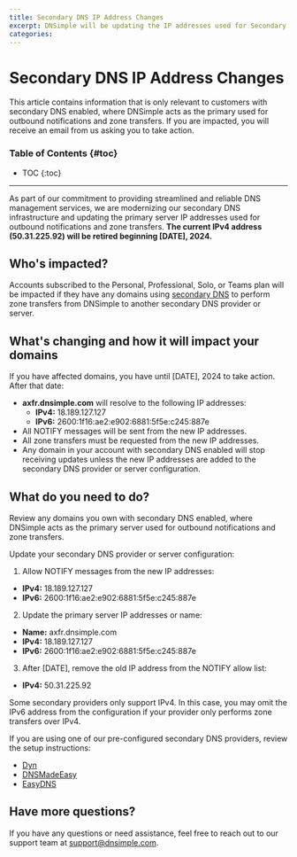 ```yaml
---
title: Secondary DNS IP Address Changes
excerpt: DNSimple will be updating the IP addresses used for Secondary DNS outbound notifications and zone transfers. The current IPv4 address (50.31.225.92) will be retired beginning [DATE], 2024. Affected customers will be notified via email.
categories:
---
```


# Secondary DNS IP Address Changes

<info>
This article contains information that is only relevant to customers with secondary DNS enabled, where DNSimple acts as the primary used for outbound notifications and zone transfers. If you are impacted, you will receive an email from us asking you to take action.
</info>

### Table of Contents {#toc}

* TOC
{:toc}

---

As part of our commitment to providing streamlined and reliable DNS management services, we are modernizing our secondary DNS infrastructure and updating the primary server IP addresses used for outbound notifications and zone transfers. **The current IPv4 address (50.31.225.92) will be retired beginning [DATE], 2024.**

## Who's impacted?

Accounts subscribed to the Personal, Professional, Solo, or Teams plan will be impacted if they have any domains using [secondary DNS](/articles/secondary-dns/) to perform zone transfers from DNSimple to another secondary DNS provider or server.

## What's changing and how it will impact your domains

If you have affected domains, you have until [DATE], 2024 to take action. After that date:

* **axfr.dnsimple.com** will resolve to the following IP addresses:
  - **IPv4:** 18.189.127.127
  - **IPv6:** 2600:1f16:ae2:e902:6881:5f5e:c245:887e
* All NOTIFY messages will be sent from the new IP addresses.
* All zone transfers must be requested from the new IP addresses.
* Any domain in your account with secondary DNS enabled will stop receiving updates unless the new IP addresses are added to the secondary DNS provider or server configuration.

## What do you need to do?

Review any domains you own with secondary DNS enabled, where DNSimple acts as the primary server used for outbound notifications and zone transfers.

Update your secondary DNS provider or server configuration:

1. Allow NOTIFY messages from the new IP addresses:
  - **IPv4:** 18.189.127.127
  - **IPv6:** 2600:1f16:ae2:e902:6881:5f5e:c245:887e
2. Update the primary server IP addresses or name:
  - **Name:** axfr.dnsimple.com
  - **IPv4:** 18.189.127.127
  - **IPv6:** 2600:1f16:ae2:e902:6881:5f5e:c245:887e
3. After [DATE], remove the old IP address from the NOTIFY allow list:
  - **IPv4:** 50.31.225.92

<info>
Some secondary providers only support IPv4. In this case, you may omit the IPv6 address from the configuration if your provider only performs zone transfers over IPv4.
</info>

If you are using one of our pre-configured secondary DNS providers, review the setup instructions:

- [Dyn](/articles/secondary-dns-provider-dyn)
- [DNSMadeEasy](/articles/secondary-dns-provider-dns-made-easy)
- [EasyDNS](/articles/secondary-dns-provider-easy-dns)

## Have more questions?

If you have any questions or need assistance, feel free to reach out to our support team at <a href="mailto:support@dnsimple.com">support@dnsimple.com</a>.
